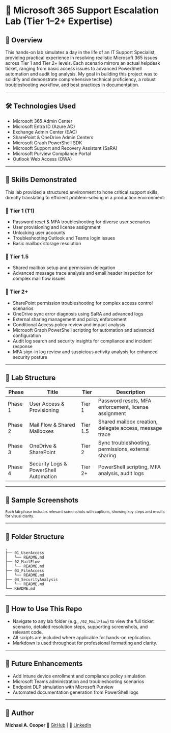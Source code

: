 # 📂 Microsoft 365 Support Escalation Lab (Tier 1–2+ Expertise)

## 🧠 Overview

This hands-on lab simulates a day in the life of an IT Support Specialist, providing practical experience in resolving realistic Microsoft 365 issues across Tier 1 and Tier 2+ levels. Each scenario mirrors an actual helpdesk ticket, ranging from basic access issues to advanced PowerShell automation and audit log analysis. My goal in building this project was to solidify and demonstrate comprehensive technical proficiency, a robust troubleshooting workflow, and best practices in documentation.

---

## 🛠️ Technologies Used

* Microsoft 365 Admin Center
* Microsoft Entra ID (Azure AD)
* Exchange Admin Center (EAC)
* SharePoint & OneDrive Admin Centers
* Microsoft Graph PowerShell SDK
* Microsoft Support and Recovery Assistant (SaRA)
* Microsoft Purview Compliance Portal
* Outlook Web Access (OWA)

---

## 💼 Skills Demonstrated

This lab provided a structured environment to hone critical support skills, directly translating to efficient problem-solving in a production environment:

### 🧩 Tier 1 (T1)

* Password reset & MFA troubleshooting for diverse user scenarios
* User provisioning and license assignment
* Unlocking user accounts
* Troubleshooting Outlook and Teams login issues
* Basic mailbox storage resolution

### 🧩 Tier 1.5

* Shared mailbox setup and permission delegation
* Advanced message trace analysis and email header inspection for complex mail flow issues

### 🧩 Tier 2+

* SharePoint permission troubleshooting for complex access control scenarios
* OneDrive sync error diagnosis using SaRA and advanced logs
* External sharing management and policy enforcement
* Conditional Access policy review and impact analysis
* Microsoft Graph PowerShell scripting for automation and advanced configuration
* Audit log search and security insights for compliance and incident response
* MFA sign-in log review and suspicious activity analysis for enhanced security posture

---

## 🧪 Lab Structure

| Phase   | Title                                 | Tier     | Description                                             |
| ------- | ------------------------------------- | -------- | ------------------------------------------------------- |
| Phase 1 | User Access & Provisioning            | Tier 1   | Password resets, MFA enforcement, license assignment    |
| Phase 2 | Mail Flow & Shared Mailboxes          | Tier 1.5 | Shared mailbox creation, delegate access, message trace |
| Phase 3 | OneDrive & SharePoint                 | Tier 2   | Sync troubleshooting, permissions, external sharing     |
| Phase 4 | Security Logs & PowerShell Automation | Tier 2+  | PowerShell scripting, MFA analysis, audit logs          |

---

## 📸 Sample Screenshots

<sub>Each lab phase includes relevant screenshots with captions, showing key steps and results for visual clarity.</sub>

---

## 📁 Folder Structure

```
.
├── 01_UserAccess
│   └── README.md
├── 02_MailFlow
│   └── README.md
├── 03_FileAccess
│   └── README.md
├── 04_SecurityAnalysis
│   └── README.md
└── README.md
```

---

## 🔄 How to Use This Repo

* Navigate to any lab folder (e.g., `/02_MailFlow`) to view the full ticket scenario, detailed resolution steps, supporting screenshots, and relevant code.
* All scripts are included where applicable for hands-on replication.
* Markdown is used throughout for professional formatting and clarity.

---

## 🌱 Future Enhancements

* Add Intune device enrollment and compliance policy simulation
* Microsoft Teams administration and troubleshooting scenarios
* Endpoint DLP simulation with Microsoft Purview
* Automated documentation generation from PowerShell logs

---

## 📌 Author

**Michael A. Cooper**
🔗 [GitHub](https://github.com/maywood2983u) | 🔗 [LinkedIn](https://linkedin.com/in/1michael-a-cooper)
